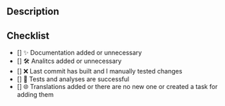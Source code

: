 ## Description

## Checklist

<!--- Put an `x` in all the boxes that apply: -->

- [] ✨ Documentation added or unnecessary
- [] 🛠️ Analitcs added or unnecessary
- [] ❌ Last commit has built and I manually tested changes
- [] 🧹 Tests and analyses are successful
- [] 🌐 Translations added or there are no new one or created a task for adding them
